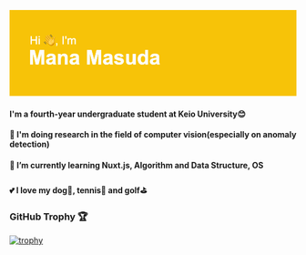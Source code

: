 

<!--
### Hi there 👋
**llien30/llien30** is a ✨ _special_ ✨ repository because its `README.md` (this file) appears on your GitHub profile.

Here are some ideas to get you started:

- 🔭 I’m currently working on ...
- 🌱 I’m currently learning ...
- 👯 I’m looking to collaborate on ...
- 🤔 I’m looking for help with ...
- 💬 Ask me about ...
- 📫 How to reach me: ...
- 😄 Pronouns: ...
- ⚡ Fun fact: ...
-->
![](header.png)

#### I'm a fourth-year undergraduate student at Keio University:blush:

#### :mag_right: I'm doing research in the field of computer vision(especially on anomaly detection)
#### 🌱 I’m currently learning Nuxt.js, Algorithm and Data Structure, OS
#### :two_hearts: I love my dog:dog:, tennis:tennis: and golf:golf:

### GitHub Trophy :trophy:
[![trophy](https://github-profile-trophy.vercel.app/?username=ryo-ma&theme=onedark)](https://github.com/ryo-ma/github-profile-trophy)
